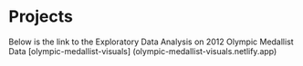# Projects

Below is the link to the Exploratory Data Analysis on 2012 Olympic Medallist Data
[olympic-medallist-visuals] (olympic-medallist-visuals.netlify.app)
